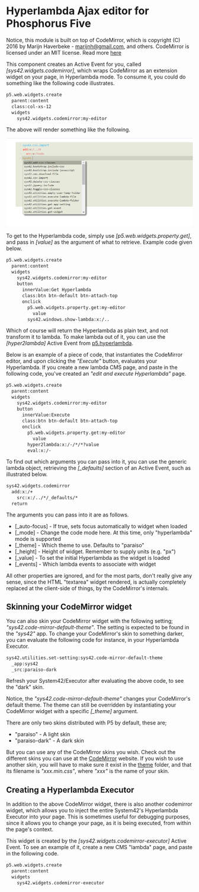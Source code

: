 Hyperlambda Ajax editor for Phosphorus Five
==========

Notice, this module is built on top of CodeMirror, which is copyright (C) 2016 by Marijn Haverbeke - marijnh@gmail.com, and others.
CodeMirror is licensed under an MIT license. Read more [here](https://codemirror.net)

This component creates an Active Event for you, called *[sys42.widgets.codemirror]*, which wraps CodeMirror as an extension widget on 
your page, in Hyperlambda mode. To consume it, you could do something like the following code illustrates.

```
p5.web.widgets.create
  parent:content
  class:col-xs-12
  widgets
    sys42.widgets.codemirror:my-editor
```

The above will render something like the following.

![alt tag](screenshots/codemirror-example-screenshot.png)

To get to the Hyperlambda code, simply use *[p5.web.widgets.property.get]*, and pass in *[value]* as the argument of what to retrieve.
Example code given below.

```
p5.web.widgets.create
  parent:content
  widgets
    sys42.widgets.codemirror:my-editor
    button
      innerValue:Get Hyperlambda
      class:btn btn-default btn-attach-top
      onclick
        p5.web.widgets.property.get:my-editor
          value
        sys42.windows.show-lambda:x:/..
```

Which of course will return the Hyperlambda as plain text, and not transform it to lambda. To make lambda out of it, you can use
the *[hyper2lambda]* Active Event from [p5.hyperlambda](/plugins/p5.hyperlambda/).

Below is an example of a piece of code, that instantiates the CodeMirror editor, and upon clicking the _"Execute"_ button, evaluates 
your Hyperlambda. If you create a new lambda CMS page, and paste in the following code, you've created an _"edit and execute Hyperlambda"_ page.

```
p5.web.widgets.create
  parent:content
  widgets
    sys42.widgets.codemirror:my-editor
    button
      innerValue:Execute
      class:btn btn-default btn-attach-top
      onclick
        p5.web.widgets.property.get:my-editor
          value
        hyper2lambda:x:/-/*/*?value
        eval:x:/-
```

To find out which arguments you can pass into it, you can use the generic lambda object, retrieving the *[_defaults]* section
of an Active Event, such as illustrated below.

```
sys42.widgets.codemirror
  add:x:/+
    src:x:/../*/_defaults/*
  return
```

The arguments you can pass into it are as follows.

* [_auto-focus] - If true, sets focus automatically to widget when loaded
* [_mode] - Change the code mode here. At this time, only "hyperlambda" mode is supported
* [_theme] - Which theme to use. Defaults to "paraiso"
* [_height] - Height of widget. Remember to supply units (e.g. "px")
* [_value] - To set the initial Hyperlambda as the widget is loaded
* [_events] - Which lambda events to associate with widget

All other properties are ignored, and for the most parts, don't really give any sense, since the HTML "textarea" widget rendered, is actually
completely replaced at the client-side of things, by the CodeMirror's internals.

## Skinning your CodeMirror widget

You can also skin your CodeMirror widget with the following setting; _"sys42.code-mirror-default-theme"_. The setting is expected to be found in 
the _"sys42"_ app. To change your CodeMirror's skin to something darker, you can evaluate the following code for instance, in your Hyperlambda Executor.

```
sys42.utilities.set-setting:sys42.code-mirror-default-theme
  _app:sys42
  _src:paraiso-dark
```

Refresh your System42/Executor after evaluating the above code, to see the "dark" skin.

Notice, the _"sys42.code-mirror-default-theme"_ changes your CodeMirror's default theme. The theme can still be overridden by instantiating your CodeMirror
widget with a specific *[_theme]* argument.

There are only two skins distributed with P5 by default, these are;

* "paraiso" - A light skin
* "paraiso-dark" - A dark skin

But you can use any of the CodeMirror skins you wish. Check out the different skins you can use at the [CodeMirror](https://codemirror.net/demo/theme.html) website.
If you wish to use another skin, you will have to make sure it exist in the [theme](media/theme/) folder, and that its filename 
is _"xxx.min.css"_, where _"xxx"_ is the name of your skin.

## Creating a Hyperlambda Executor

In addition to the above CodeMirror widget, there is also another codemirror widget, which allows you to inject the entire System42's 
Hyperlambda Executor into your page. This is sometimes useful for debugging purposes, since it allows you to change your page, as it 
is being executed, from within the page's context.

This widget is created by the *[sys42.widgets.codemirror-executor]* Active Event. To see an example of it, create a new CMS "lambda" page, 
and paste in the following code.

```
p5.web.widgets.create
  parent:content
  widgets
    sys42.widgets.codemirror-executor
```

